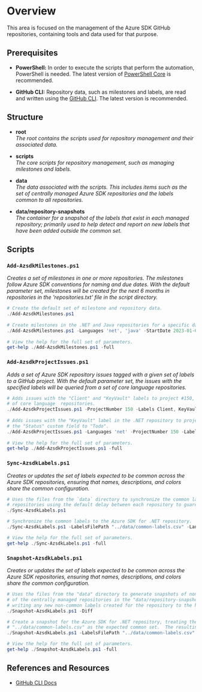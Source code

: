 # Overview

This area is focused on the management of the Azure SDK GitHub repositories, containing tools and data used for that purpose.  

## Prerequisites

- **PowerShell:** In order to execute the scripts that perform the automation, PowerShell is needed.  The latest version of [PowerShell Core](https://github.com/PowerShell/PowerShell/blob/master/README.md) is recommended.

- **GitHub CLI:** Repository data, such as milestones and labels, are read and written using the [GitHub CLI](https://github.com/cli/cli/tree/trunk#installation).  The latest version is recommended.

## Structure

* **root**  
  _The root contains the scripts used for repository management and their associated data._

* **scripts**  
  _The core scripts for repository management, such as managing milestones and labels._

* **data**  
  _The data associated with the scripts.  This includes items such as the set of centrally managed Azure SDK repositories and the labels common to all repositories._

* **data/repository-snapshots**  
  _The container for a snapshot of the labels that exist in each managed repository; primarily used to help detect and report on new labels that have been added outside the common set._

 ## Scripts
 
 ### `Add-AzsdkMilestones.ps1`
 
 _Creates a set of milestones in one or more repositories.  The milestones follow Azure SDK conventions for naming and due dates.  With the default parameter set, milestones will be created for the next 6 months in repositories in the 'repositories.txt' file in the script directory._
   
 ```powershell
 # Create the default set of milestone and repository data.
 ./Add-AzsdkMilestones.ps1
   
 # Create milestones in the .NET and Java repositories for a specific date range.
 ./Add-AzsdkMilestones.ps1 -Languages 'net', 'java' -StartDate 2023-01-01 -EndDate 2023-07-31
   
 # View the help for the full set of parameters.
 get-help ./Add-AzsdkMilestones.ps1 -full
 ```
 
 ### `Add-AzsdkProjectIssues.ps1`
 _Adds a set of Azure SDK repository issues tagged with a given set of labels to a GitHub project.  With the default parameter set, the issues with the specified labels will be queried from a set of core language repositories._
   
 ```powershell
 # Adds issues with the "Client" and "KeyVault" labels to project #150, querying a set 
 # of core language  repositories.
 ./Add-AzsdkProjectIssues.ps1 -ProjectNumber 150 -Labels Client, KeyVault
   
 # Adds issues with the "KeyVault" label in the .NET repository to project #150, setting
 # the "Status" custom field to "Todo".
 ./Add-AzsdkProjectIssues.ps1 -Languages 'net' -ProjectNumber 150 -Labels KeyVault -Fields @{Status="Todo"}
   
 # View the help for the full set of parameters.
 get-help ./Add-AzsdkProjectIssues.ps1 -full
 ```
 
 ### `Sync-AzsdkLabels.ps1`
   _Creates or updates the set of labels expected to be common across the Azure SDK repositories, ensuring that names, descriptions, and colors share the common configuration._
   
   ```powershell
   # Uses the files from the `data` directory to synchronize the common labels to all centrally managed 
   # repositories using the default delay between each repository to guard against GitHub throttling.
   ./Sync-AzsdkLabels.ps1 

   # Synchronize the common labels to the Azure SDK for .NET repository.
   ./Sync-AzsdkLabels.ps1 -LabelsFilePath "../data/common-labels.csv" -Languages 'net' 
   
   # View the help for the full set of parameters.
   get-help ./Sync-AzsdkLabels.ps1 -full
   ```

  ### `Snapshot-AzsdkLabels.ps1`
   _Creates or updates the set of labels expected to be common across the Azure SDK repositories, ensuring that names, descriptions, and colors share the common configuration._
   
   ```powershell
   # Uses the files from the "data" directory to generate snapshots of non-common labels for each 
   # of the centrally managed repositories in the "data/repository-snapshots" directory while 
   # writing any new non-common labels created for the repository to the host.
   ./Snapshot-AzsdkLabels.ps1 -Diff

   # Create a snapshot for the Azure SDK for .NET repository, treating the labels defined in 
   # "../data/common-labels.csv" as the expected common set.  The resulting snapshot is written to the ""./snapshots" directory.
   ./Snapshot-AzsdkLabels.ps1 -LabelsFilePath "../data/common-labels.csv" -Languages 'net' -RepositoryFilePath "snapshots"
   
   # View the help for the full set of parameters.
   get-help ./Snapshot-AzsdkLabels.ps1 -full
   ```
   
## References and Resources
  
- [GitHub CLI Docs](https://docs.github.com/en/github-cli)
